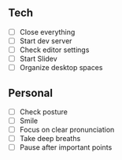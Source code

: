 ## Tech

- [ ] Close everything
- [ ] Start dev server
- [ ] Check editor settings
- [ ] Start Slidev
- [ ] Organize desktop spaces

## Personal

- [ ] Check posture
- [ ] Smile
- [ ] Focus on clear pronunciation
- [ ] Take deep breaths
- [ ] Pause after important points
